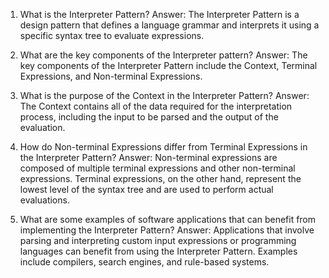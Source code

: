 1. What is the Interpreter Pattern?
Answer: The Interpreter Pattern is a design pattern that defines a language grammar and interprets it using a specific syntax tree to evaluate expressions.

2. What are the key components of the Interpreter pattern?
Answer: The key components of the Interpreter Pattern include the Context, Terminal Expressions, and Non-terminal Expressions. 

3. What is the purpose of the Context in the Interpreter Pattern?
Answer: The Context contains all of the data required for the interpretation process, including the input to be parsed and the output of the evaluation.

4. How do Non-terminal Expressions differ from Terminal Expressions in the Interpreter Pattern?
Answer: Non-terminal expressions are composed of multiple terminal expressions and other non-terminal expressions. Terminal expressions, on the other hand, represent the lowest level of the syntax tree and are used to perform actual evaluations.

5. What are some examples of software applications that can benefit from implementing the Interpreter Pattern?
Answer: Applications that involve parsing and interpreting custom input expressions or programming languages can benefit from using the Interpreter Pattern. Examples include compilers, search engines, and rule-based systems.